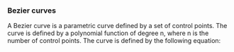 ### Bezier curves

A Bezier curve is a parametric curve defined by a set of control points. The curve is defined by a polynomial function of degree n, where n is the number of control points. The curve is defined by the following equation:
